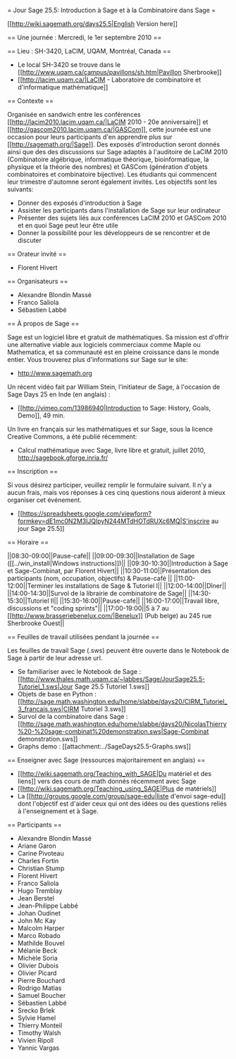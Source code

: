 = Jour Sage 25.5: Introduction à Sage et à la Combinatoire dans Sage =

[[http://wiki.sagemath.org/days25.5|English Version here]]

== Une journée : Mercredi, le 1er septembre 2010 ==

== Lieu : SH-3420, LaCIM, UQAM, Montréal, Canada ==

  * Le local SH-3420 se trouve dans le [[http://www.uqam.ca/campus/pavillons/sh.htm|Pavillon Sherbrooke]]
  * [[http://lacim.uqam.ca/|LaCIM - Laboratoire de combinatoire et d'informatique mathématique]]

== Contexte ==

Organisée en sandwich entre les conférences [[http://lacim2010.lacim.uqam.ca/|LaCIM 2010 - 20e anniversaire]] et [[http://gascom2010.lacim.uqam.ca/|GASCom]], cette journée est une occasion pour leurs participants d'en apprendre plus sur [[http://sagemath.org/|Sage]]. Des exposés d'introduction seront donnés ainsi que des des discussions sur Sage adaptés à l'auditoire de LaCIM 2010 (Combinatoire algébrique, informatique théorique, bioinformatique, la physique et la théorie des nombres) et GASCom (génération d'objets combinatoires et combinatoire bijective). Les étudiants qui commencent leur trimestre d'automne seront également invités. Les objectifs sont les suivants:

 * Donner des exposés d'introduction à Sage
 * Assister les participants dans l'installation de Sage sur leur ordinateur
 * Présenter des sujets liés aux conférences LaCIM 2010 et GASCom 2010 et en quoi Sage peut leur être utile
 * Donner la possibilité pour les développeurs de se rencontrer et de discuter 

== Orateur invité ==

  * Florent Hivert
 
== Organisateurs ==

  * Alexandre Blondin Massé
  * Franco Saliola
  * Sébastien Labbé

== À propos de Sage ==

Sage est un logiciel libre et gratuit de mathématiques. Sa mission est d'offrir une alternative viable aux logiciels commerciaux comme Maple ou Mathematica, et sa communauté est en pleine croissance dans le monde entier. Vous trouverez plus d'informations sur Sage sur le site:

  * http://www.sagemath.org

Un récent vidéo fait par William Stein, l'initiateur de Sage, à l'occasion de Sage Days  25 en Inde (en anglais) :

  * [[http://vimeo.com/13986940|Introduction to Sage: History, Goals, Demo]], 49 min.

Un livre en français sur les mathématiques et sur Sage, sous la licence Creative Commons, a été publié récemment:

  * Calcul mathématique avec Sage, livre libre et gratuit, juillet 2010, http://sagebook.gforge.inria.fr/ 

== Inscription ==

Si vous désirez participer, veuillez remplir le formulaire suivant. Il n'y a aucun frais, mais vos réponses à ces cinq questions nous aideront à mieux organiser cet événement.

  * [[https://spreadsheets.google.com/viewform?formkey=dE1mc0N2M3lJQlpyN244MTdHOTdRUXc6MQ|S'inscrire au jour Sage 25.5]]

== Horaire ==

||08:30-09:00||Pause-café||
||09:00-09:30||Installation de Sage ([[../win_install|Windows instructions]])||
||09:30-10:30||Introduction à Sage et Sage-Combinat, par Florent Hivert||
||10:30-11:00||Présentation des participants (nom, occupation, objectifs) & Pause-café ||
||11:00-12:00||Terminer les installations de Sage & Tutoriel I||
||12:00-14:00||Dîner||
||14:00-14:30||Survol de la librairie de combinatoire de Sage||
||14:30-15:30||Tutoriel II||
||15:30-16:00||Pause-café||
||16:00-17:00||Travail libre, discussions et "coding sprints"||
||17:00-19:00||5 à 7 au [[http://www.brasseriebenelux.com/|Benelux]] (Pub belge) au 245 rue Sherbrooke Ouest||

== Feuilles de travail utilisées pendant la journée ==

Les feuilles de travail Sage (.sws) peuvent être ouverte dans le Notebook de Sage à partir de leur adresse url.

  * Se familiariser avec le Notebook de Sage : [[http://www.thales.math.uqam.ca/~labbes/Sage/JourSage25.5-Tutoriel_1.sws|Jour Sage 25.5 Tutoriel 1.sws]]
  * Objets de base en Python : [[http://sage.math.washington.edu/home/slabbe/days20/CIRM_Tutoriel_3_francais.sws|CIRM Tutoriel 3.sws]]
  * Survol de la combinatoire dans Sage : [[http://sage.math.washington.edu/home/slabbe/days20/NicolasThierry%20-%20sage-combinat%20demonstration.sws|Sage-Combinat demonstration.sws]] 
  * Graphs demo : [[attachment:../SageDays25.5-Graphs.sws]]

== Enseigner avec Sage (ressources majoritairement en anglais) ==

  * [[http://wiki.sagemath.org/Teaching_with_SAGE|Du matériel et des liens]] vers des cours de math donnés récemment avec Sage
  * [[http://wiki.sagemath.org/Teaching_using_SAGE|Plus de matériels]]
  * La [[http://groups.google.com/group/sage-edu|liste d'envoi sage-edu]] dont l'objectif est d'aider ceux qui ont des idées ou des questions reliés à l'enseignement et à Sage.

== Participants ==

  * Alexandre Blondin Massé
  * Ariane Garon
  * Carine Pivoteau
  * Charles Fortin
  * Christian Stump
  * Florent Hivert
  * Franco Saliola
  * Hugo Tremblay
  * Jean Berstel
  * Jean-Philippe Labbé
  * Johan Oudinet
  * John Mc Kay
  * Malcolm Harper
  * Marco Robado
  * Mathilde Bouvel
  * Mélanie Beck
  * Michèle Soria
  * Olivier Dubois
  * Olivier Picard
  * Pierre Bouchard
  * Rodrigo Matias
  * Samuel Boucher
  * Sébastien Labbé
  * Srecko Brlek
  * Sylvie Hamel
  * Thierry Monteil
  * Timothy Walsh
  * Vivien Ripoll
  * Yannic Vargas
